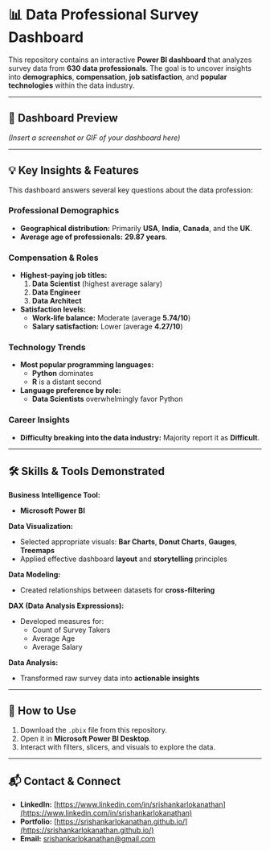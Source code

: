 # 📊 Data Professional Survey Dashboard

This repository contains an interactive **Power BI dashboard** that analyzes survey data from **630 data professionals**. The goal is to uncover insights into **demographics**, **compensation**, **job satisfaction**, and **popular technologies** within the data industry.

---

## 🚀 Dashboard Preview
*(Insert a screenshot or GIF of your dashboard here)*

---

## 💡 Key Insights & Features

This dashboard answers several key questions about the data profession:

### **Professional Demographics**
- **Geographical distribution:** Primarily **USA**, **India**, **Canada**, and the **UK**.  
- **Average age of professionals:** **29.87 years**.

### **Compensation & Roles**
- **Highest-paying job titles:**  
  1. **Data Scientist** (highest average salary)  
  2. **Data Engineer**  
  3. **Data Architect**
- **Satisfaction levels:**  
  - **Work-life balance:** Moderate (average **5.74/10**)  
  - **Salary satisfaction:** Lower (average **4.27/10**)

### **Technology Trends**
- **Most popular programming languages:**  
  - **Python** dominates  
  - **R** is a distant second
- **Language preference by role:**  
  - **Data Scientists** overwhelmingly favor Python

### **Career Insights**
- **Difficulty breaking into the data industry:** Majority report it as **Difficult**.

---

## 🛠️ Skills & Tools Demonstrated

**Business Intelligence Tool:**  
- **Microsoft Power BI**

**Data Visualization:**  
- Selected appropriate visuals: **Bar Charts**, **Donut Charts**, **Gauges**, **Treemaps**  
- Applied effective dashboard **layout** and **storytelling** principles

**Data Modeling:**  
- Created relationships between datasets for **cross-filtering**

**DAX (Data Analysis Expressions):**  
- Developed measures for:
  - Count of Survey Takers  
  - Average Age  
  - Average Salary

**Data Analysis:**  
- Transformed raw survey data into **actionable insights**

---

## 📂 How to Use

1. Download the `.pbix` file from this repository.  
2. Open it in **Microsoft Power BI Desktop**.  
3. Interact with filters, slicers, and visuals to explore the data.

---

## 📬 Contact & Connect

- **LinkedIn:** [https://www.linkedin.com/in/srishankarlokanathan](https://www.linkedin.com/in/srishankarlokanathan)  
- **Portfolio:** [https://srishankarlokanathan.github.io/](https://srishankarlokanathan.github.io/)  
- **Email:** [srishankarlokanathan@gmail.com](mailto:srishankarlokanathan@gmail.com)  
